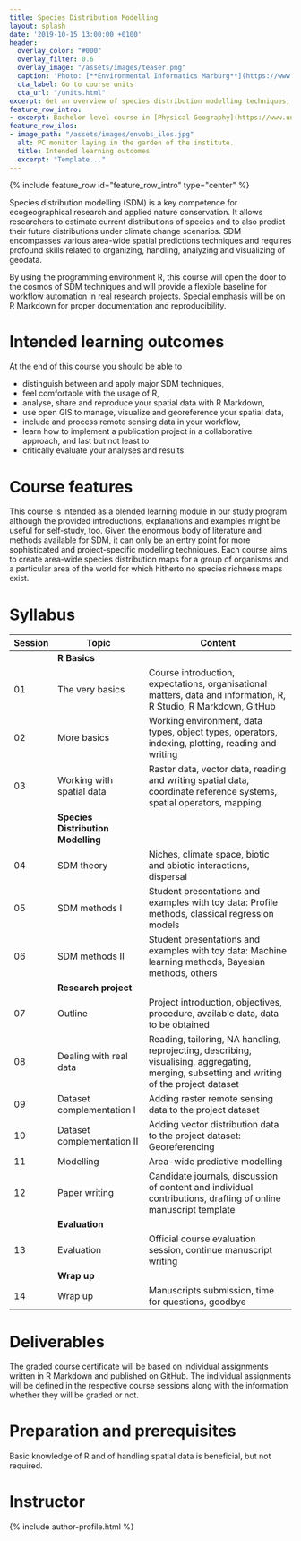 ```yaml
---
title: Species Distribution Modelling
layout: splash
date: '2019-10-15 13:00:00 +0100'
header:
  overlay_color: "#000"
  overlay_filter: 0.6
  overlay_image: "/assets/images/teaser.png"
  caption: 'Photo: [**Environmental Informatics Marburg**](https://www.flickr.com/environmentalinformatics-marburg/)'
  cta_label: Go to course units
  cta_url: "/units.html"
excerpt: Get an overview of species distribution modelling techniques, use R for handling, modelling and visualizing geo-datasets, and conjointly prepare a draft for a peer-reviewed publication
feature_row_intro:
- excerpt: Bachelor level course in [Physical Geography](https://www.uni-marburg.de/de/fb19/studium/studiengaenge/bachelor-geographie/herzlich-willkommen-beim-bachelor-geographie){:target="_blank"} at Marburg University
feature_row_ilos:
- image_path: "/assets/images/envobs_ilos.jpg"
  alt: PC monitor laying in the garden of the institute.
  title: Intended learning outcomes
  excerpt: "Template..."
---
```


{% include feature_row id="feature_row_intro" type="center" %}

Species distribution modelling (SDM) is a key competence for ecogeographical research and applied nature conservation. 
It allows researchers to estimate current distributions of species and to also predict their future distributions under climate change scenarios.
SDM encompasses various area-wide spatial predictions techniques and requires profound skills related to organizing, handling, analyzing and visualizing of geodata. 

By using the programming environment R, this course will open the door to the cosmos of SDM techniques and will provide a flexible baseline for workflow automation in real research projects. Special emphasis will be on R Markdown for proper documentation and reproducibility. 


# Intended learning outcomes
At the end of this course you should be able to

* distinguish between and apply major SDM techniques,
* feel comfortable with the usage of R,
* analyse, share and reproduce your spatial data with R Markdown,
* use open GIS to manage, visualize and georeference your spatial data,
* include and process remote sensing data in your workflow,
* learn how to implement a publication project in a collaborative approach, and last but not least to
* critically evaluate your analyses and results.


# Course features

This course is intended as a blended learning module in our study program although the provided introductions, explanations and examples might be useful for self-study, too.
Given the enormous body of literature and methods available for SDM, it can only be an entry point for more sophisticated and project-specific modelling techniques.
Each course aims to create area-wide species distribution maps for a group of organisms and a particular area of the world for which hitherto no species richness maps exist.



# Syllabus

| Session | Topic | Content |
|---------|-------|---------|
|| **R Basics** ||
| 01 | The very basics              | Course introduction, expectations, organisational matters, data and information, R, R Studio, R Markdown, GitHub |
| 02 | More basics                  | Working environment, data types, object types, operators, indexing, plotting, reading and writing |
| 03 | Working with spatial data    | Raster data, vector data, reading and writing spatial data, coordinate reference systems, spatial operators, mapping |
|| **Species Distribution Modelling** ||
| 04 | SDM theory                   | Niches, climate space, biotic and abiotic interactions, dispersal   |
| 05 | SDM methods I                | Student presentations and examples with toy data: Profile methods, classical regression models |
| 06 | SDM methods II               | Student presentations and examples with toy data: Machine learning methods, Bayesian methods, others   |
|| **Research project** ||
| 07 | Outline                      | Project introduction, objectives, procedure, available data, data to be obtained |
| 08 | Dealing with real data       | Reading, tailoring, NA handling, reprojecting, describing, visualising, aggregating, merging, subsetting and writing of the project dataset |
| 09 | Dataset complementation I    | Adding raster remote sensing data to the project dataset |
| 10 | Dataset complementation II   | Adding vector distribution data to the project dataset: Georeferencing |
| 11 | Modelling                    | Area-wide predictive modelling |
| 12 | Paper writing                | Candidate journals, discussion of content and individual contributions, drafting of online manuscript template |
|| **Evaluation** ||
| 13 | Evaluation                   | Official course evaluation session, continue manuscript writing |
|| **Wrap up** ||
| 14 | Wrap up                      | Manuscripts submission, time for questions, goodbye |





<!--
3 SDM Techniken, evtl. angelehnt an rspatial HTML https://www.rspatial.org/raster/sdm/index.html
4 GIS Schnittstelle: QGIS Georeferenzieren
5 Fernerkundung Schnittstelle: Umweltlayer besorgen, projizieren, einladen
6 Punktdaten holen (von Christian, Tshikolovits?)
7 Modellieren: Verschieden Techniken besprechen, evtl vorstellen lassen und ausprobieren
9 Auswahl und Vorstellung verschiedener candidate journals
10 Entwurf paper und onlinedokument anlegen
11 Gemeinsames Arbeiten an paper: Aufgaben definieren, verteilen (Literaturrecherche, gemeinsame Literaturdatenbank anlegen)
-->


# Deliverables

The graded course certificate will be based on individual assignments written in R Markdown and published on GitHub.
The individual assignments will be defined in the respective course sessions along with the information whether they will be graded or not.


# Preparation and prerequisites

Basic knowledge of R and of handling spatial data is beneficial, but not required.


# Instructor
{% include author-profile.html %}


<!-- Funkychunky

# Syllabus

| Session | Topic | Content |
|-------|--------|---------|
|| **Data basics** ||
| 01 | First things first | Data and information, R, R Studio, R markdown, GitHub, GitHub classroom |
| 02 | First things second | Working environment, data sets, data types, data structures, logical operators, control structures |
|| **Data exploration** ||
| 03 | Look at your data | Reading and writing (tabulated) data, visual data exploitation, descriptive statistics |
| 04 | Clean your data | Tailoring data sets, fill values and NA, aggregating, merging or sub-setting data sets |
|| **Data modelling** ||
| 05 | Explain your data | Linear regression modelling, confidence intervals, sample tests, variance analysis |
| 06 | Predict your data | Cross-validation |
| 07 | Select your variables | Multiple linear models, feature selection |
| 08 | Predict your non-linear data | Generalized additive models |
| 09 | T-6 and holding | Build-in hold to finish up the explanation sessions |
| 10 | Predict your temporal data | Auto-correlation, AR and ARIMA models |
| 11 | Explain your temporal data | Decomposing time series |
|| **Visualization** ||
| 12 | Visualize your data | Publication quality graphics |
|| **Evaluation** ||
| 13 | Evaluation | Official course evaluation session |
|| **Wrap up** ||
| 14 | Wrap up | Time for questions, specific data analysis problems, goodbye |

-->

